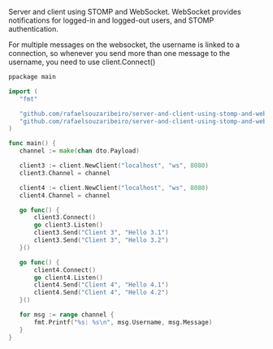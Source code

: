 Server and client using STOMP and WebSocket. WebSocket provides notifications for logged-in and logged-out users, and STOMP authentication.

For multiple messages on the websocket, the username is linked to a connection, so whenever you send more than one message to the username, you need to use client.Connect()

 ```go
ppackage main

import (
	"fmt"

	"github.com/rafaelsouzaribeiro/server-and-client-using-stomp-and-websocket-in-golang/internal/infra/web/websocket/client"
	"github.com/rafaelsouzaribeiro/server-and-client-using-stomp-and-websocket-in-golang/internal/usecase/dto"
)

func main() {
	channel := make(chan dto.Payload)

	client3 := client.NewClient("localhost", "ws", 8080)
	client3.Channel = channel

	client4 := client.NewClient("localhost", "ws", 8080)
	client4.Channel = channel

	go func() {
		client3.Connect()
		go client3.Listen()
		client3.Send("Client 3", "Hello 3.1")
		client3.Send("Client 3", "Hello 3.2")
	}()

	go func() {
		client4.Connect()
		go client4.Listen()
		client4.Send("Client 4", "Hello 4.1")
		client4.Send("Client 4", "Hello 4.2")
	}()

	for msg := range channel {
		fmt.Printf("%s: %s\n", msg.Username, msg.Message)
	}
}

```